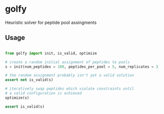 # golfy

Heuristic solver for peptide pool assingments

## Usage

```python

from golfy import init, is_valid, optimize

# create a random initial assignment of peptides to pools
s = init(num_peptides = 100, peptides_per_pool = 5, num_replicates = 3)

# the random assignment probably isn't yet a valid solution
assert not is_valid(s)

# iteratively swap peptides which violate constraints until
# a valid configuration is achieved
optimize(s)

assert is_valid(s)
```
